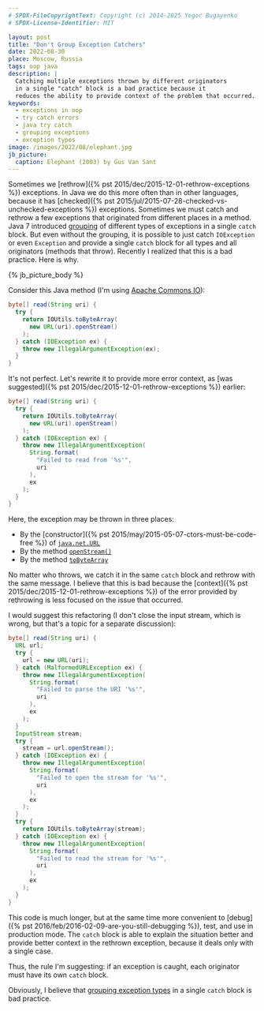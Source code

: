 ```yaml
---
# SPDX-FileCopyrightText: Copyright (c) 2014-2025 Yegor Bugayenko
# SPDX-License-Identifier: MIT

layout: post
title: "Don't Group Exception Catchers"
date: 2022-08-30
place: Moscow, Russia
tags: oop java
description: |
  Catching multiple exceptions thrown by different originators
  in a single "catch" block is a bad practice because it
  reduces the ability to provide context of the problem that occurred.
keywords:
  - exceptions in oop
  - try catch errors
  - java try catch
  - grouping exceptions
  - exception types
image: /images/2022/08/elephant.jpg
jb_picture:
  caption: Elephant (2003) by Gus Van Sant
---
```


Sometimes we [rethrow]({% pst 2015/dec/2015-12-01-rethrow-exceptions %}) exceptions.
In Java we do this more often than in other languages, because it has
[checked]({% pst 2015/jul/2015-07-28-checked-vs-unchecked-exceptions %}) exceptions.
Sometimes we must catch and rethrow a few exceptions that originated
from different places in a method.
Java&nbsp;7 introduced [grouping](https://docs.oracle.com/javase/7/docs/technotes/guides/language/catch-multiple.html)
of different types of exceptions in a single `catch` block.
But even without the grouping, it is possible to just catch `IOException` or
even `Exception` and provide a single `catch` block for all types and all
originators (methods that throw).
Recently I realized that this is a bad practice. Here is why.

<!--more-->

{% jb_picture_body %}

Consider this Java method (I'm using [Apache Commons IO](https://commons.apache.org/proper/commons-io/)):

```java
byte[] read(String uri) {
  try {
    return IOUtils.toByteArray(
      new URL(uri).openStream()
    );
  } catch (IOException ex) {
    throw new IllegalArgumentException(ex);
  }
}
```

It's not perfect. Let's rewrite it to provide more error context,
as [was suggested]({% pst 2015/dec/2015-12-01-rethrow-exceptions %}) earlier:

```java
byte[] read(String uri) {
  try {
    return IOUtils.toByteArray(
      new URL(uri).openStream()
    );
  } catch (IOException ex) {
    throw new IllegalArgumentException(
      String.format(
        "Failed to read from '%s'",
        uri
      ),
      ex
    );
  }
}
```

Here, the exception may be thrown in three places:

  * By the [constructor]({% pst 2015/may/2015-05-07-ctors-must-be-code-free %})
    of [`java.net.URL`](https://docs.oracle.com/javase/7/docs/api/java/net/URL.html)
  * By the method [`openStream()`](https://docs.oracle.com/javase/7/docs/api/java/net/URL.html#openStream%28%29)
  * By the method [`toByteArray`](https://commons.apache.org/proper/commons-io/apidocs/org/apache/commons/io/IOUtils.html#toByteArray-java.io.InputStream-)

No matter who throws, we catch it in the same `catch` block and rethrow
with the same message. I believe that this is bad because the [context]({% pst 2015/dec/2015-12-01-rethrow-exceptions %})
of the error provided by rethrowing is less focused on the issue that occurred.

I would suggest this refactoring
(I don't close the input stream, which is wrong,
but that's a topic for a separate discussion):

```java
byte[] read(String uri) {
  URL url;
  try {
    url = new URL(uri);
  } catch (MalformedURLException ex) {
    throw new IllegalArgumentException(
      String.format(
        "Failed to parse the URI '%s'",
        uri
      ),
      ex
    );
  }
  InputStream stream;
  try {
    stream = url.openStream();
  } catch (IOException ex) {
    throw new IllegalArgumentException(
      String.format(
        "Failed to open the stream for '%s'",
        uri
      ),
      ex
    );
  }
  try {
    return IOUtils.toByteArray(stream);
  } catch (IOException ex) {
    throw new IllegalArgumentException(
      String.format(
        "Failed to read the stream for '%s'",
        uri
      ),
      ex
    );
  }
}
```

This code is much longer, but at the same time more convenient to
[debug]({% pst 2016/feb/2016-02-09-are-you-still-debugging %}),
test, and use in production mode. The `catch` block
is able to explain the situation better and provide better
context in the rethrown exception, because it deals only with
a single case.

Thus, the rule I'm suggesting: if an exception is caught,
each originator must have its own `catch` block.

Obviously, I believe that
[grouping exception types](https://docs.oracle.com/javase/7/docs/technotes/guides/language/catch-multiple.html)
in a single `catch` block is bad practice.

